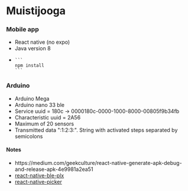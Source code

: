 # Muistijooga
<h3>Mobile app</h3>
<ul>
  <li>React native (no expo)</li>
  <li>Java version 8</li>
  <li>
    
    ```
    npm install
    ```
    
  </li>
</ul>

<h3>Arduino</h3>
<ul>
  <li>Arduino Mega</li>
  <li>Arduino nano 33 ble</li>
  <li>Service uuid = 180c -> 0000180c-0000-1000-8000-00805f9b34fb</li>
  <li>Characteristic uuid = 2A56</li>
  <li>Maximum of 20 sensors</li>
  <li>Transmitted data ":1:2:3:". String with activated steps separated by semicolons</li>
</ul>

<h4>Notes</h4>
<ul>
  <li>https://medium.com/geekculture/react-native-generate-apk-debug-and-release-apk-4e9981a2ea51</li>
  <li><a href="https://dotintent.github.io/react-native-ble-plx/#introduction" target="_blank">react-native-ble-plx</a></li>
  <li><a href="https://github.com/react-native-picker/picker" target="_blank">react-native-picker</a></li>
</ul>
